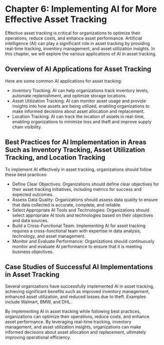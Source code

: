 Chapter 6: Implementing AI for More Effective Asset Tracking
============================================================

Effective asset tracking is critical for organizations to optimize their operations, reduce costs, and enhance asset performance. Artificial intelligence (AI) can play a significant role in asset tracking by providing real-time tracking, inventory management, and asset utilization insights. In this chapter, we will explore the various applications of AI in asset tracking.

Overview of AI Applications for Asset Tracking
----------------------------------------------

Here are some common AI applications for asset tracking:

* Inventory Tracking: AI can help organizations track inventory levels, automate replenishment, and optimize storage locations.
* Asset Utilization Tracking: AI can monitor asset usage and provide insights into how assets are being utilized, enabling organizations to make informed decisions about asset allocation and replacement.
* Location Tracking: AI can track the location of assets in real-time, enabling organizations to minimize loss and theft and improve supply chain visibility.

Best Practices for AI Implementation in Areas Such as Inventory Tracking, Asset Utilization Tracking, and Location Tracking
---------------------------------------------------------------------------------------------------------------------------

To implement AI effectively in asset tracking, organizations should follow these best practices:

* Define Clear Objectives: Organizations should define clear objectives for their asset tracking initiatives, including metrics for success and expected outcomes.
* Assess Data Quality: Organizations should assess data quality to ensure that data collected is accurate, complete, and reliable.
* Select Appropriate AI Tools and Technologies: Organizations should select appropriate AI tools and technologies based on their objectives and data sources.
* Build a Cross-Functional Team: Implementing AI for asset tracking requires a cross-functional team with expertise in data analysis, technology, and asset management.
* Monitor and Evaluate Performance: Organizations should continuously monitor and evaluate AI performance to ensure that it is meeting business objectives.

Case Studies of Successful AI Implementations in Asset Tracking
---------------------------------------------------------------

Several organizations have successfully implemented AI in asset tracking, achieving significant benefits such as improved inventory management, enhanced asset utilization, and reduced losses due to theft. Examples include Walmart, BMW, and DHL.

By implementing AI in asset tracking while following best practices, organizations can optimize their operations, reduce costs, and enhance asset performance. By leveraging real-time tracking, inventory management, and asset utilization insights, organizations can make informed decisions about asset allocation and replacement, ultimately improving operational efficiency.
